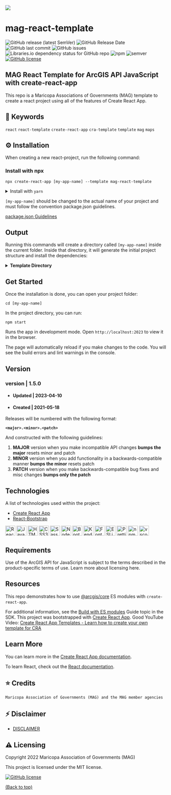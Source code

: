 ![](http://geo.azmag.gov/maps/readonaz/app/resources/img/maglogo_black.png)

# mag-react-template

![GitHub release (latest SemVer)](https://img.shields.io/github/v/release/AZMAG/mag-react-template?&logo=github&style=flat-square)
![GitHub Release Date](https://img.shields.io/github/release-date/AZMAG/mag-react-template?&logo=github&style=flat-square)
![GitHub last commit](https://img.shields.io/github/last-commit/AZMAG/mag-react-template?&logo=github&style=flat-square)
![GitHub issues](https://img.shields.io/github/issues-raw/AZMAG/mag-react-template?&logo=github&style=flat-square)
![Libraries.io dependency status for GitHub repo](https://img.shields.io/librariesio/github/AZMAG/mag-react-template?style=flat-square)
![npm](https://img.shields.io/npm/v/cra-template-mag-react-template?color=crimson&logo=npm&style=flat-square)
![semver](https://img.shields.io/badge/semver-2.0.0-blue?style=flat-square)
[![GitHub license](https://img.shields.io/github/license/AZMAG/mag-react-template?style=flat-square)](https://github.com/AZMAG/mag-react-template/blob/main/LICENSE)

## MAG React Template for ArcGIS API JavaScript with create-react-app

This repo is a Maricopa Associations of Governments (MAG) template to create a react project using all of the features of Create React App.

## :key: Keywords

`react` `react-template` `create-react-app` `cra-template` `template` `mag` `maps`

## :gear: Installation

When creating a new react-project, run the following command:

### Install with npx

```
npx create-react-app [my-app-name] --template mag-react-template
```

<details><summary>Install with <code>yarn</code></summary><p>

```bash
$ yarn create-react-app [my-app-name] --template mag-react-template
```

</p></details>

`[my-app-name]` should be changed to the actual name of your project and must follow the convention package.json guidelines.

[package.json Guidelines](https://docs.npmjs.com/cli/v7/configuring-npm/package-json)

## Output

Running this commands will create a directory called `[my-app-name]` inside the current folder. Inside that directory, it will generate the initial project structure and install the dependencies:

<details><summary><strong>Template Directory</strong></summary><p>

```
[my-app-name]

├── README.md
├── LICENSE
├── config-overrides.js
├── node_modules
├── package.json
├── .gitignore
├── public
│   ├── images
|   |   |── images
|   |   |   └── favicons
│   ├── favicon.ico
│   ├── google.html
│   ├── humans.txt
│   ├── index.html
│   ├── LICENSE
│   ├── manifest.json
│   ├── robots.txt
│   └── images
|       |── images/favicons
└── src
    ├── components
    |   |── Layers
    |   |── Map
    |   |   |── map.scss
    |   |   |── map.js
    |   |   |__ package.json
    |   |── Widgets
    |   |   |── basemapToggleWidget.js
    |   |   |── homeWidget.js
    |   |   |── locateWidget.js
    |   |   |── logoWidget.js
    |   |   |── searchWidget.js
    |   |   |── widgets.scss
    |   |   |__ zoomWidget.js
    ├── config
    ├── context
    |   |── DataContext.js
    ├── images
    |   |── various images
    ├── styles
    |   |── colors.scss
    |   |── typography.scss
    |   |── App.scss
    |   └── index.scss
    ├── App.js
    ├── App.test.js
    ├── index.js
    ├── reportWebVitals.js
    └── setupTests.js
```

</p></details>

## Get Started

Once the installation is done, you can open your project folder:

```
cd [my-app-name]
```

In the project directory, you can run:

```
npm start
```

Runs the app in development mode.
Open `http://localhost:2023` to view it in the browser.

The page will automatically reload if you make changes to the code. You will see the build errors and lint warnings in the console.

## Version

### version | 1.5.0

- #### Updated | 2023-04-10
- #### Created | 2021-05-18

Releases will be numbered with the following format:

**`<major>.<minor>.<patch>`**

And constructed with the following guidelines:

1. **MAJOR** version when you make incompatible API changes **bumps the major** resets minor and patch
2. **MINOR** version when you add functionality in a backwards-compatible manner **bumps the minor** resets patch
3. **PATCH** version when you make backwards-compatible bug fixes and misc changes **bumps only the patch**

## Technologies

A list of technologies used within the project:

- [Create React App](https://github.com/facebook/create-react-app)
- [React-Bootstrap](https://react-bootstrap.github.io/)

<a href="https://reactjs.org/" title="React"><img src="https://github.com/get-icon/geticon/raw/master/icons/react.svg" alt="React" width="31px" height="31px"></a>
<a href="https://developer.mozilla.org/en-US/docs/Web/JavaScript" title="JavaScript"><img src="https://github.com/get-icon/geticon/raw/master/icons/javascript.svg" alt="JavaScript" width="31px" height="31px"></a>
<a href="https://www.w3.org/TR/html5/" title="HTML5"><img src="https://github.com/get-icon/geticon/raw/master/icons/html-5.svg" alt="HTML5" width="31px" height="31px"></a>
<a href="https://www.w3.org/TR/CSS/" title="CSS3"><img src="https://github.com/get-icon/geticon/raw/master/icons/css-3.svg" alt="CSS3" width="31px" height="31px"></a>
<a href="https://sass-lang.com/" title="Sass"><img src="https://github.com/get-icon/geticon/raw/master/icons/sass.svg" alt="Sass" width="31px" height="31px"></a>
<a href="https://github.com/sass/node-sass" title="Node-Sass"><img src="https://github.com/get-icon/geticon/raw/master/icons/node-sass.svg" alt="Node-Sass" width="31px" height="31px"></a>
<a href="https://getbootstrap.com/" title="Bootstrap"><img src="https://github.com/get-icon/geticon/raw/master/icons/bootstrap.svg" alt="Bootstrap" width="31px" height="31px"></a>
<a href="https://www.telerik.com/kendo-react-ui/components/" title="KendoReact"><img src="https://github.com/get-icon/geticon/raw/master/icons/progress.svg" alt="KendoReact" width="31px" height="31px"></a>
<a href="https://fontawesome.com/" title="Font-Awesome"><img src="https://github.com/get-icon/geticon/raw/master/icons/font-awesome.svg" alt="Font-Awesome" width="31px" height="31px"></a>
<a href="https://eslint.org/" title="ESLint"><img src="https://github.com/get-icon/geticon/raw/master/icons/eslint.svg" alt="ESLint" width="31px" height="31px"></a>
<a href="https://prettier.io/" title="Prettier"><img src="https://github.com/get-icon/geticon/raw/master/icons/prettier.svg" alt="Prettier" width="31px" height="31px"></a>
<a href="https://www.npmjs.com/" title="npm"><img src="https://github.com/get-icon/geticon/raw/master/icons/npm.svg" alt="npm" width="31px" height="31px"></a>
<a href="https://code.visualstudio.com/" title="vscode"><img src="https://github.com/get-icon/geticon/raw/master/icons/visual-studio-code.svg" alt="vscode" width="31px" height="31px"></a>

## Requirements

Use of the ArcGIS API for JavaScript is subject to the terms described in the product-specific terms of use. Learn more about licensing here.

## Resources

This repo demonstrates how to use [@arcgis/core](https://www.npmjs.com/package/@arcgis/core) ES modules with `create-react-app`.

For additional information, see the [Build with ES modules](https://developers.arcgis.com/javascript/latest/es-modules/) Guide topic in the SDK.
This project was bootstrapped with [Create React App](https://github.com/facebook/create-react-app).
Good YouTube Video: [Create React App Templates - Learn how to create your own template for CRA](https://www.youtube.com/watch?v=m6hHfkOYYuw&t=658s)

## Learn More

You can learn more in the [Create React App documentation](https://facebook.github.io/create-react-app/docs/getting-started).

To learn React, check out the [React documentation](https://reactjs.org/).

## :star: Credits

`Maricopa Association of Governments (MAG) and the MAG member agencies`

## :zap: Disclaimer

- [DISCLAIMER](DISCLAIMER.md)

## :warning: Licensing

Copyright 2022 Maricopa Association of Governments (MAG)

This project is licensed under the MIT license.

[![GitHub license](https://img.shields.io/github/license/AZMAG/mag-react-template?style=flat-square)](https://github.com/AZMAG/mag-react-template/blob/main/LICENSE)

[(Back to top)](#mag-react-template)
